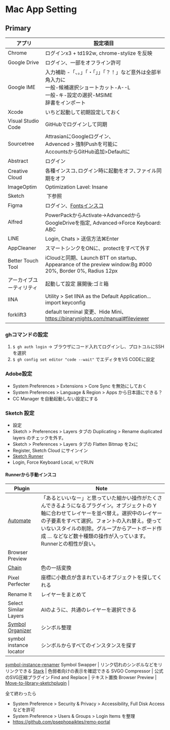 # Mac App Setting

## Primary
アプリ | 設定項目
--|--
Chrome | ログインx3 + td192w, chrome-stylize を反映
Google Drive | ログイン、一部をオフライン許可
Google IME | 入力補助 -「、。」「・「」」「？！」など意外は全部半角入力に<br>一般-候補選択ショートカット-A--L<br>一般-キ-設定の選択-MSIME<br>辞書をインポート
Xcode | いちど起動して初期設定しておく
Visual Studio Code | GitHubでログインして同期
Sourcetree | AttrasianにGoogleログイン､<br>Advenced > 強制Pushを可能に<br>AccountsからGitHub追加>Defaultに
Abstract | ログイン
Creative Cloud | 各種インスコ､ログイン時に起動をオフ､ファイル同期をオフ
ImageOptim | Optimization Lavel: Insane
Sketch |  下参照
Figma | ログイン、[Fontsインスコ](https://www.figma.com/settings)
Alfred | PowerPackからActivate→AdvancedからGoogleDriveを指定, Advanced→Force Keyboard: ABC
LINE | Login, Chats > 送信方法⌘Enter
AppCleaner | スマートシンクをONに、protectをすべて外す
Better Touch Tool |  iCloudと同期、Launch BTT on startup､<br>Appearance of the preview window:Bg #000 20%, Border 0%, Radius 12px
アーカイブユーティリティ | 起動して設定 展開後:ゴミ箱
IINA | Utility > Set IINA as the Default Application...<br>import keyconfig
forklift3 | default terminal 変更、Hide Mini、https://binarynights.com/manual#fileviewer

### ghコマンドの設定
1. `$ gh auth login` -> ブラウザにコード入れてログインし、プロトコルにSSHを選択
1. `$ gh config set editor "code --wait"` でエディタをVS CODEに設定

### Adobe設定
- System Preferences > Extensions > Core Sync を無効にしておく
- System Preferences > Language & Region > Apps から日本語にできる？
- CC Manager を自動起動しない設定にする

### Sketch 設定
- 設定
 - Sketch > Preferences > Layers タブの Duplicating > Rename duplicated layers のチェックを外す。
 - Sketch > Preferences > Layers タブの Flatten Bitmap を2xに
  - Register, Sketch Cloud にサインイン
- [Sketch Runner](http://sketchrunner.com/)
 - Login, Force Keyboard Local, `⌘/`でRUN
#### Runnerから手動インスコ
Plugin | Note
-|-
[Automate](http://ashung.github.io/Automate-Sketch/) | 「あるといいなー」と思っていた細かい操作がたくさんできるようになるプラグイン。オブジェクトの Y 軸に合わせてレイヤーを並べ替え。選択中のレイヤーの子要素をすべて選択。フォントの入れ替え。使っていないスタイルの削除。グループからアートボード作成 … などなど数十種類の操作が入っています。Runnerとの相性が良い。
Browser Preview |
[Chain](https://lalomrtnz.github.io/Chain/) | 色の一括変換
Pixel Perfecter | 座標に小数点が含まれているオブジェクトを探してくれる
Rename It | レイヤーをまとめて
Select Similar Layers | AIのように、共通のレイヤーを選択できる
[Symbol Organizer](https://github.com/sonburn/symbol-organizer) | シンボル整理
symbol instance locator | シンボルからすべてのインスタンスを探す
[symbol-instance-renamer](https://github.com/sonburn/symbol-instance-renamer)
Symbol Swapper | リンク切れのシンボルなどをリリンクできる
[Stark](http://www.getstark.co/) | 色弱者向けの表示を確認できる
SVGO Compressor | 公式のSVG圧縮プラグイン
Find and Replace | テキスト置換
Browser Preview |
[Move-to-library-sketchplugin](https://github.com/ahmedmigo/Move-to-library-sketchplugin) | 


全て終わったら
- System Preference >  Security & Privacy > Accessibility, Full Disk Access などを許可
- System Preference >  Users & Groups > Login Items を整理
- https://github.com/psephopaiktes/remo-portal
